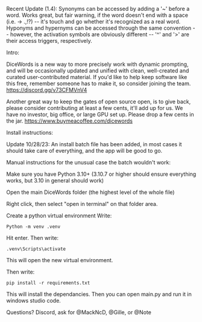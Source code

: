 Recent Update (1.4):
Synonyms can be accessed by adding a '~' before a word. Works great, but fair warning, if the word doesn't end with a space (i.e. -> .,!?) -- it's touch and go whether it's recognized as a real word.
Hyponyms and hypernyms can be accessed through the same convention -- however, the activation symbols are obviously different -- '^' and '>' are their access triggers, respectively.


Intro:


DiceWords is a new way to more precisely work with dynamic prompting, and will be occasionally updated and unified with clean, well-created and curated user-contributed material.
If you'd like to help keep software like this free, remember someone has to make it, so consider joining the team. https://discord.gg/v73CFMVnV4

Another great way to keep the gates of open source open, is to give back, please consider contributing at least a few cents, it'll add up for us. We have no investor, big office, or large GPU set up. Please drop a few cents in the jar. https://www.buymeacoffee.com/dicewords 


Install instructions:


Update 10/28/23:
An install batch file has been added, in most cases it should take care of everything, and the app will be good to go.


Manual instructions for the unusual case the batch wouldn't work:

Make sure you have Python 3.10+
(3.10.7 or higher should ensure everything works, but 3.10 in general should work)


Open the main DiceWords folder (the highest level of the whole file)

Right click, then select "open in terminal" on that folder area.

Create a python virtual environment
Write:
```
Python -m venv .venv
```
Hit enter.
Then write:
```
.venv\Scripts\activate
```
This will open the new virtual environment.

Then write:
```
pip install -r requirements.txt
```
This will install the dependancies. Then you can open main.py and run it in windows studio code.

Questions? Discord, ask for @MackNcD, @Gille, or @Note
